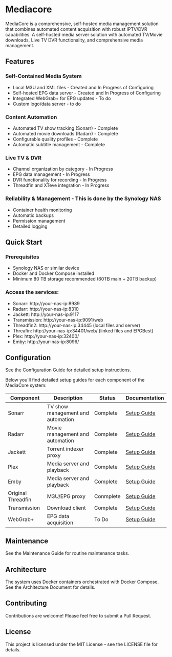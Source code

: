 # Mediacore

MediaCore is a comprehensive, self-hosted media management solution that combines automated content acquisition with robust IPTV/DVR capabilities.
A self-hosted media server solution with automated TV/Movie downloads, Live TV DVR functionality, and comprehensive media management.

## Features

### Self-Contained Media System
- Local M3U and XML files - Created and In Progress of Configuring
- Self-hosted EPG data server - Created and In Progress of Configuring
- Integrated WebGrab+ for EPG updates - To do 
- Custom logo/data server - to do

### Content Automation
- Automated TV show tracking (Sonarr) - Complete
- Automated movie downloads (Radarr) - Complete
- Configurable quality profiles - Complete
- Automatic subtitle management - Complete
  

### Live TV & DVR 
- Channel organization by category - In Progress
- EPG data management - In Progress
- DVR functionality for recording - In Progress
- Threadfin and XTeve integration - In Progress

### Reliability & Management - This is done by the Synology NAS
- Container health monitoring
- Automatic backups
- Permission management
- Detailed logging

## Quick Start

### Prerequisites
- Synology NAS or similar device
- Docker and Docker Compose installed
- Minimum 80 TB storage recommended (60TB main + 20TB backup)

### Access the services:
- Sonarr: http://your-nas-ip:8989
- Radarr: http://your-nas-ip:8310
- Jackett: http://your-nas-ip:9117
- Transmission: http://your-nas-ip:9091/web
- Threadfin2: http://your-nas-ip:34445 (local files and server)
- Threafin: http://your-nas-ip:34401/web/ (linked files and EPGBest)
- Plex: http://your-nas-ip:32400/
- Emby: http://your-nas-ip:8096/

## Configuration
See the Configuration Guide for detailed setup instructions.

Below you'll find detailed setup guides for each component of the MediaCore system:

| Component | Description | Status | Documentation |
|-----------|-------------|--------|---------------|
| Sonarr | TV show management and automation | Complete | [Setup Guide](./docs/sonarr-setup.md) |
| Radarr | Movie management and automation | Complete | [Setup Guide](./docs/radarr-setup.md) |
| Jackett | Torrent indexer proxy | Complete | [Setup Guide](./docs/jackett-setup.md) |
| Plex | Media server and playback | Complete | [Setup Guide](./docs/plex-setup.md) |
| Emby | Media server and playback | Complete | [Setup Guide](./docs/emby-setup.md) |
| Original Threadfin | M3U/EPG proxy | Conmplete | [Setup Guide](./docs/threadfin-setup.md) |
| Transmission | Download client | Complete | [Setup Guide](./docs/transmission-setup.md) |
| WebGrab+ | EPG data acquisition | To Do | [Setup Guide](./docs/webgrab-setup.md) |

## Maintenance
See the Maintenance Guide for routine maintenance tasks.

## Architecture
The system uses Docker containers orchestrated with Docker Compose. See the Architecture Document for details.

## Contributing
Contributions are welcome! Please feel free to submit a Pull Request.

## License
This project is licensed under the MIT License - see the LICENSE file for details.
